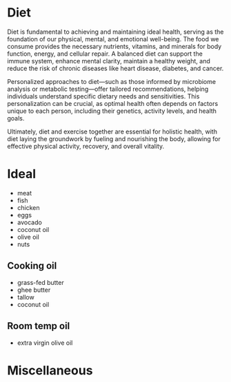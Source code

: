# Diet

Diet is fundamental to achieving and maintaining ideal health, serving as the foundation of our physical, mental, and emotional well-being. The food we consume provides the necessary nutrients, vitamins, and minerals for body function, energy, and cellular repair. A balanced diet can support the immune system, enhance mental clarity, maintain a healthy weight, and reduce the risk of chronic diseases like heart disease, diabetes, and cancer.

Personalized approaches to diet—such as those informed by microbiome analysis or metabolic testing—offer tailored recommendations, helping individuals understand specific dietary needs and sensitivities. This personalization can be crucial, as optimal health often depends on factors unique to each person, including their genetics, activity levels, and health goals.

Ultimately, diet and exercise together are essential for holistic health, with diet laying the groundwork by fueling and nourishing the body, allowing for effective physical activity, recovery, and overall vitality.

# Ideal
- meat
- fish
- chicken
- eggs
- avocado
- coconut oil
- olive oil
- nuts

## Cooking oil
- grass-fed butter
- ghee butter
- tallow
- coconut oil

## Room temp oil
- extra virgin olive oil

# Miscellaneous
